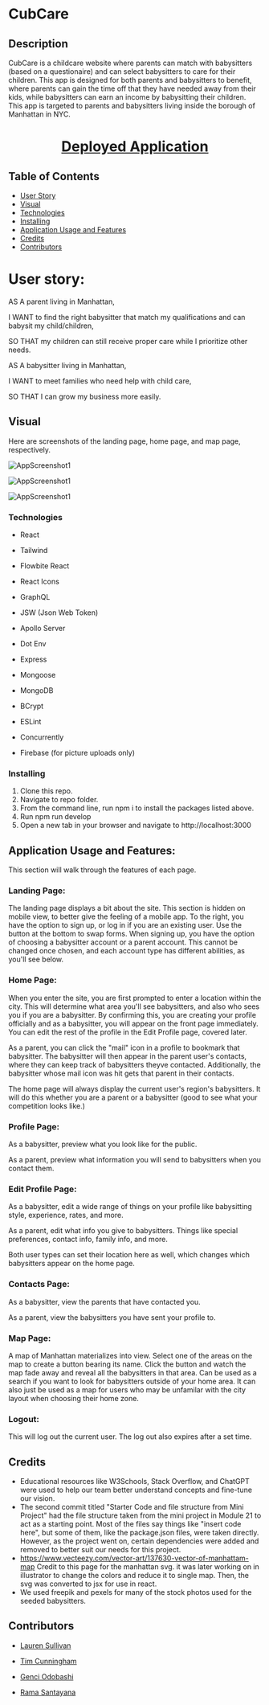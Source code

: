 # CubCare

## Description
CubCare is a childcare website where parents can match with babysitters (based on a questionaire) and can select babysitters to care for their children. This app is designed for both parents and babysitters to benefit, where parents can gain the time off that they have needed away from their kids, while babysitters can earn an income by babysitting their children.  This app is targeted to parents and babysitters living inside the borough of Manhattan in NYC.  

<h1 align="center">
    <a href="LINK HERE" target="_blank">
     Deployed Application
    </a>
    <br>

</h1>

## Table of Contents
- [User Story](#user-story)
- [Visual](#visual)
- [Technologies](#technologies)
- [Installing](#installing)
- [Application Usage and Features](#application-usage-and-features)
- [Credits](#credits)
- [Contributors](#contributors) 

# User story: 

AS A parent living in Manhattan,

I WANT to find the right babysitter that match my qualifications and can babysit my child/children,

SO THAT my children can still receive proper care while I prioritize other needs. 

AS A babysitter living in Manhattan,

I WANT to meet families who need help with child care,

SO THAT I can grow my business more easily. 


## Visual

Here are screenshots of the landing page, home page, and map page, respectively.

![AppScreenshot1](/client/public/images/screenshot1.png?raw=true "Screenshot of Deployed Application- Landing")

![AppScreenshot1](/client/public/images/screenshot2.png?raw=true "Screenshot of Deployed Application- Homepage")

![AppScreenshot1](/client/public/images/screenshot3.png?raw=true "Screenshot of Deployed Application- Map")

### Technologies 

- React
- Tailwind
- Flowbite React
- React Icons

- GraphQL
- JSW (Json Web Token)
- Apollo Server
- Dot Env
- Express
- Mongoose
- MongoDB
- BCrypt
- ESLint
- Concurrently
- Firebase (for picture uploads only)

### Installing

1. Clone this repo.
2. Navigate to repo folder.
3. From the command line, run npm i to install the packages listed above.
4. Run npm run develop
5. Open a new tab in your browser and navigate to http://localhost:3000

## Application Usage and Features:

This section will walk through the features of each page. 

### Landing Page:
The landing page displays a bit about the site. This section is hidden on mobile view, to better give the feeling of a mobile app. To the right, you have the option to sign up, or log in if you are an existing user. Use the button at the bottom to swap forms. When signing up, you have the option of choosing a babysitter account or a parent account. This cannot be changed once chosen, and each account type has different abilities, as you'll see below. 

### Home Page:
When you enter the site, you are first prompted to enter a location within the city. This will determine what area you'll see babysitters, and also who sees you if you are a babysitter. By confirming this, you are creating your profile officially and as a babysitter, you will appear on the front page immediately. You can edit the rest of the profile in the Edit Profile page, covered later.

As a parent, you can click the "mail" icon in a profile to bookmark that babysitter. The babysitter will then appear in the parent user's contacts, where they can keep track of babysitters theyve contacted. Additionally, the babysitter whose mail icon was hit gets that parent in their contacts.  

The home page will always display the current user's region's babysitters. It will do this whether you are a parent or a babysitter (good to see what your competition looks like.)

### Profile Page:
As a babysitter, preview what you look like for the public.

As a parent, preview what information you will send to babysitters when you contact them. 

### Edit Profile Page:
As a babysitter, edit a wide range of things on your profile like babysitting style, experience, rates, and more.

As a parent, edit what info you give to babysitters. Things like special preferences, contact info, family info, and more. 

Both user types can set their location here as well, which changes which babysitters appear on the home page.

### Contacts Page:
As a babysitter, view the parents that have contacted you.

As a parent, view the babysitters you have sent your profile to. 

### Map Page:
A map of Manhattan materializes into view. Select one of the areas on the map to create a button bearing its name. Click the button and watch the map fade away and reveal all the babysitters in that area. Can be used as a search if you want to look for babysitters outside of your home area. It can also just be used as a map for users who may be unfamilar with the city layout when choosing their home zone.

### Logout:
This will log out the current user. The log out also expires after a set time.

## Credits

- Educational resources like W3Schools, Stack Overflow, and ChatGPT were used to help our team better understand concepts and fine-tune our vision.
- The second commit titled "Starter Code and file structure from Mini Project" had the file structure taken from the mini project in Module 21 to act as a starting point. Most of the files say things like "insert code here", but some of them, like the package.json files, were taken directly. However, as the project went on, certain dependencies were added and removed to better suit our needs for this project.
- https://www.vecteezy.com/vector-art/137630-vector-of-manhattam-map Credit to this page for the manhattan svg. it was later working on in illustrator to change the colors and reduce it to single map. Then, the svg was converted to jsx for use in react.
- We used freepik and pexels for many of the stock photos used for the seeded babysitters.


<!-- ADD ADDITIONAL CREDITS HERE AS THE PROJECT GOES ON. -->

## Contributors 

- [Lauren Sullivan](https://github.com/lnsvn)

- [Tim Cunningham](https://github.com/tcunningham203)

- [Genci Odobashi](https://github.com/odobashigenci)

- [Rama Santayana](https://github.com/ramasantayana)





